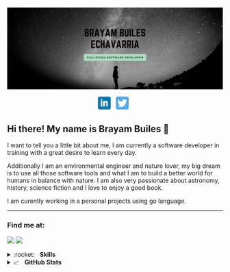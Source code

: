 ![Header](https://raw.githubusercontent.com/bryanbuiles/bryanbuiles/main/bryan2.png)
<p align='center'>
<a href="https://www.linkedin.com/in/brayam-builes/"><img height="30" src="https://github.com/bryanbuiles/bryanbuiles/blob/main/linkedin.png?raw=true"></a>&nbsp;&nbsp;
<a href="https://twitter.com/bryan_builes"><img height="30" src="https://github.com/bryanbuiles/bryanbuiles/blob/main/twitter.png?raw=true"></a>&nbsp;&nbsp;
</p>

## Hi there! My name is Brayam Builes 👋

I want to tell you a little bit about me, I am currently a software developer in training with a great desire to learn every day.

Additionally I am an environmental engineer and nature lover, my big dream is to use all those software tools and what I am to build a better world for humans in balance with nature. I am also very passionate about astronomy, history, science fiction and I love to enjoy a good book. 

I am curently working in a personal projects using go language.

---
### Find me at:

[<img src="https://img.shields.io/badge/twitter-%231DA1F2.svg?&style=for-the-badge&logo=twitter&logoColor=white"/>](https://twitter.com/bryan_builes)
[<img src="https://img.shields.io/badge/linkedin-%230077B5.svg?&style=for-the-badge&logo=linkedin&logoColor=white"/>](https://www.linkedin.com/in/brayam-builes/)

<details>
	<summary>:rocket:&nbsp;&nbsp;&nbsp;<b>Skills</b></summary>
	<br/>
	<img src="https://img.shields.io/badge/go-%2300ADD8.svg?&style=for-the-badge&logo=go&logoColor=white"/>
	<img src="https://img.shields.io/badge/python-%233a75a5.svg?&style=for-the-badge&logo=python&logoColor=white" alt="Python"/>
	<img src="https://img.shields.io/badge/javascript%20-%23323330.svg?&style=for-the-badge&logo=javascript&logoColor=%23f7de1e" alt="JavaScript"/>
	<img src="https://img.shields.io/badge/html5-%23e34f26.svg?&style=for-the-badge&logo=html5&logoColor=white" alt="HTML5"/>
	<img src="https://img.shields.io/badge/css3-%233573b5.svg?&style=for-the-badge&logo=css3&logoColor=white" alt="CSS3"/>
	<img src="https://img.shields.io/badge/git-%23fc6d26.svg?&style=for-the-badge&logo=git&logoColor=white" alt="Git"/>
        <img src="https://img.shields.io/badge/flask%20-%23000.svg?&style=for-the-badge&logo=flask&logoColor=white" alt="flask"/>
	<img src="https://img.shields.io/badge/c%20-%2300599C.svg?&style=for-the-badge&logo=c&logoColor=white" alt="C"/>
	<img src ="https://img.shields.io/badge/postgres-%23316192.svg?&style=for-the-badge&logo=postgresql&logoColor=white" alt="PostgreSQL"/>
	<img src="https://img.shields.io/badge/mysql-%2300f.svg?&style=for-the-badge&logo=mysql&logoColor=white" alt="mysql"/>
	<img src="https://img.shields.io/badge/nginx%20-%23009639.svg?&style=for-the-badge&logo=nginx&logoColor=white" alt="Nginx"/>
	<img src="https://img.shields.io/badge/docker%20-%230db7ed.svg?&style=for-the-badge&logo=docker&logoColor=white"/>
	
</details>

<details>
	<summary>📈&nbsp;&nbsp;&nbsp;<b>GitHub Stats</b></summary>
	<br/>
	<img src="https://jf-gh-stats.vercel.app/api?username=bryanbuiles&show_icons=true&count_private=true&title_color=3867D6&icon_color=3867D6" alt="GitHub Stats" align="top"/>
	<img src="https://jf-gh-stats.vercel.app/api/top-langs/?username=bryanbuiles&layout=compact&hide=java&title_color=3867D6&icon_color=3867D6" alt="GitHub Top Languages" align="top"/>
</details>
